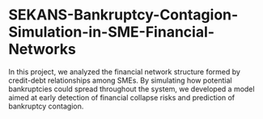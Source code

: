 # SEKANS-Bankruptcy-Contagion-Simulation-in-SME-Financial-Networks
In this project, we analyzed the financial network structure formed by credit-debt relationships among SMEs. By simulating how potential bankruptcies could spread throughout the system, we developed a model aimed at early detection of financial collapse risks and prediction of bankruptcy contagion.
